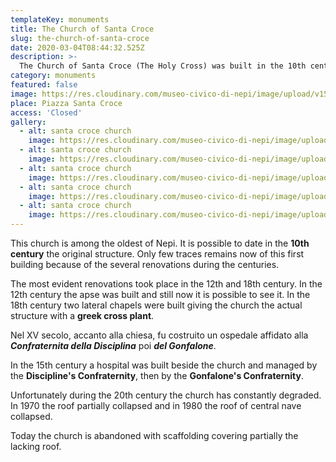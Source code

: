 ```yaml
---
templateKey: monuments
title: The Church of Santa Croce
slug: the-church-of-santa-croce
date: 2020-03-04T08:44:32.525Z
description: >-
  The Church of Santa Croce (The Holy Cross) was built in the 10th century with a greek cross plant and in the 15th century a hospital was put beside it and directed by the Disciplina's Confraternity
category: monuments
featured: false
image: https://res.cloudinary.com/museo-civico-di-nepi/image/upload/v1587372816/croce-02_jsco1t.jpg
place: Piazza Santa Croce
access: 'Closed'
gallery:
  - alt: santa croce church
    image: https://res.cloudinary.com/museo-civico-di-nepi/image/upload/v1587372819/croce-01_nmlpmt.jpg
  - alt: santa croce church
    image: https://res.cloudinary.com/museo-civico-di-nepi/image/upload/v1587372816/croce-02_jsco1t.jpg
  - alt: santa croce church
    image: https://res.cloudinary.com/museo-civico-di-nepi/image/upload/v1587372821/croce-03_clh04r.jpg
  - alt: santa croce church
    image: https://res.cloudinary.com/museo-civico-di-nepi/image/upload/v1587372823/croce-04_rqyhen.jpg
  - alt: santa croce church
    image: https://res.cloudinary.com/museo-civico-di-nepi/image/upload/v1587372822/croce-05_ptoo7j.jpg
---
```

This church is among the oldest of Nepi. It is possible to date in the **10th century** the original structure. Only few traces remains now of this first building because of the several renovations during the centuries.

The most evident renovations took place in the 12th and 18th century. In the 12th century the apse was built and still now it is possible to see it. In the 18th century two lateral chapels were built giving the church the actual structure with a **greek cross plant**.

Nel XV secolo, accanto alla chiesa, fu costruito un ospedale affidato alla _**Confraternita della Disciplina**_ poi _**del Gonfalone**_.

In the 15th century a hospital was built beside the church and managed by the **Discipline's Confraternity**, then by the **Gonfalone's Confraternity**.

Unfortunately during the 20th century the church has constantly degraded. In 1970 the roof partially collapsed and in 1980 the roof of central nave collapsed.

Today the church is abandoned with scaffolding covering partially the lacking roof.